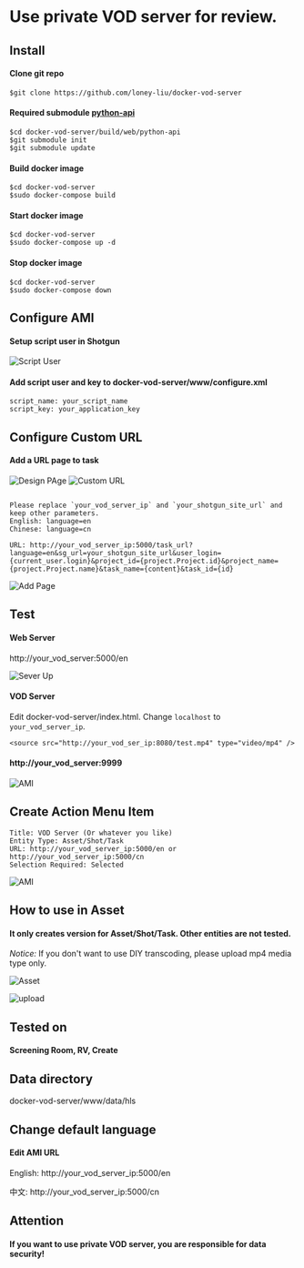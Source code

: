 # Use private VOD server for review.

## Install

#### Clone git repo

```
$git clone https://github.com/loney-liu/docker-vod-server
```

#### Required submodule [python-api](https://github.com/shotgunsoftware/python-api)

```
$cd docker-vod-server/build/web/python-api
$git submodule init
$git submodule update
```

#### Build docker image

```
$cd docker-vod-server
$sudo docker-compose build
```

#### Start docker image

```
$cd docker-vod-server
$sudo docker-compose up -d
```

#### Stop docker image

```
$cd docker-vod-server
$sudo docker-compose down
```

## Configure AMI

#### Setup script user in Shotgun

![Script User](https://github.com/loney-liu/docker-vod-server/blob/master/demo/ScriptUser.jpg)

#### Add script user and key to docker-vod-server/www/configure.xml

```
script_name: your_script_name
script_key: your_application_key
```

## Configure Custom URL

#### Add a URL page to task

![Design PAge](https://github.com/loney-liu/docker-vod-server/blob/master/demo/DesignPage.jpg)
![Custom URL](https://github.com/loney-liu/docker-vod-server/blob/master/demo/CustomURL.jpg)

```

Please replace `your_vod_server_ip` and `your_shotgun_site_url` and keep other parameters.
English: language=en
Chinese: language=cn
```

`URL: http://your_vod_server_ip:5000/task_url?language=en&sg_url=your_shotgun_site_url&user_login={current_user.login}&project_id={project.Project.id}&project_name={project.Project.name}&task_name={content}&task_id={id}`

![Add Page](https://github.com/loney-liu/docker-vod-server/blob/master/demo/AddPage.jpg)

## Test 

#### Web Server

http://your_vod_server:5000/en

![Sever Up](https://github.com/loney-liu/docker-vod-server/blob/master/demo/Server_is_up.jpg)


#### VOD Server

Edit docker-vod-server/index.html. Change `localhost` to `your_vod_server_ip`.

```
<source src="http://your_vod_ser_ip:8080/test.mp4" type="video/mp4" />
```

#### http://your_vod_server:9999

![AMI](https://github.com/loney-liu/docker-vod-server/blob/master/demo/Live_Streaming.jpg)

## Create Action Menu Item

```
Title: VOD Server (Or whatever you like)
Entity Type: Asset/Shot/Task
URL: http://your_vod_server_ip:5000/en or http://your_vod_server_ip:5000/cn 
Selection Required: Selected
```

![AMI](https://github.com/loney-liu/docker-vod-server/blob/master/demo/Action_Menu_Items.jpg)

## How to use in Asset

#### It only creates version for Asset/Shot/Task. Other entities are not tested.

*Notice:* If you don't want to use DIY transcoding, please upload mp4 media type only.

![Asset](https://github.com/loney-liu/docker-vod-server/blob/master/demo/Asset.jpg)

![upload](https://github.com/loney-liu/docker-vod-server/blob/master/demo/Uploader.jpg)

## Tested on

#### Screening Room, RV, Create

## Data directory

docker-vod-server/www/data/hls

## Change default language

#### Edit AMI URL

English: http://your_vod_server_ip:5000/en

中文: http://your_vod_server_ip:5000/cn

## Attention

#### If you want to use private VOD server, you are responsible for data security!